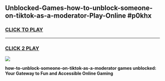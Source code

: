 
## Unblocked-Games-how-to-unblock-someone-on-tiktok-as-a-moderator-Play-Online #p0khx
<h3>
<a href="https://news.freeplayer.one?title=how-to-unblock-someone-on-tiktok-as-a-moderator&ref=3">CLICK TO PLAY</a></h3>
<hr>

<h3>
<a href="https://news.freeplayer.one?title=how-to-unblock-someone-on-tiktok-as-a-moderator&ref=3">CLICK 2 PLAY</a>
  
</h3>

<a href="https://news.freeplayer.one?title=how-to-unblock-someone-on-tiktok-as-a-moderator&ref=3"><img src="https://clearcache.store/games.png"></a>


**how-to-unblock-someone-on-tiktok-as-a-moderator games unblocked: Your Gateway to Fun and Accessible Online Gaming**
